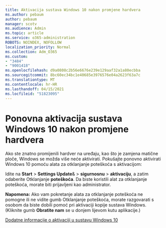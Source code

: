 ```yaml
---
title: Aktivacija sustava Windows 10 nakon promjene hardvera
ms.author: pebaum
author: pebaum
manager: scotv
ms.audience: Admin
ms.topic: article
ms.service: o365-administration
ROBOTS: NOINDEX, NOFOLLOW
localization_priority: Normal
ms.collection: Adm_O365
ms.custom:
- "3484"
- "9001418"
ms.openlocfilehash: d9a0808c2b56e6676e239e129aaf32a1a80ecbba
ms.sourcegitcommit: 8bc60ec34bc1e40685e3976576e04a2623f63a7c
ms.translationtype: MT
ms.contentlocale: hr-HR
ms.lasthandoff: 04/15/2021
ms.locfileid: "51823095"
---
```

# <a name="reactivating-windows-10-after-a-hardware-change"></a>Ponovna aktivacija sustava Windows 10 nakon promjene hardvera

Ako ste znatno promijenili hardver na uređaju, kao što je zamjena matične ploče, Windows se možda više neće aktivirati. Pokušajte ponovno aktivirati Windows 10 pomoću alata za otklanjanje poteškoća s aktivacijom:

Idite na **Start**  >  **Settings Update**&  >  **sigurnosnu**  >  **aktivaciju**, a zatim odaberite Otklanjanje **poteškoća**. Da biste koristili alat za otklanjanje poteškoća, morate biti prijavljeni kao administrator.

**Napomena:** Ako vam pokretanje alata za otklanjanje poteškoća ne  pomogne ili ne vidite gumb Otklanjanje poteškoća, morate razgovarati s osobom da biste dobili pomoć pri aktivaciji kopije sustava Windows. (Kliknite gumb **Obratite nam** se u donjem lijevom kutu aplikacije.)

[Dodatne informacije o aktivaciji u sustavu Windows 10](https://support.microsoft.com/help/12440/windows-10-activate)
